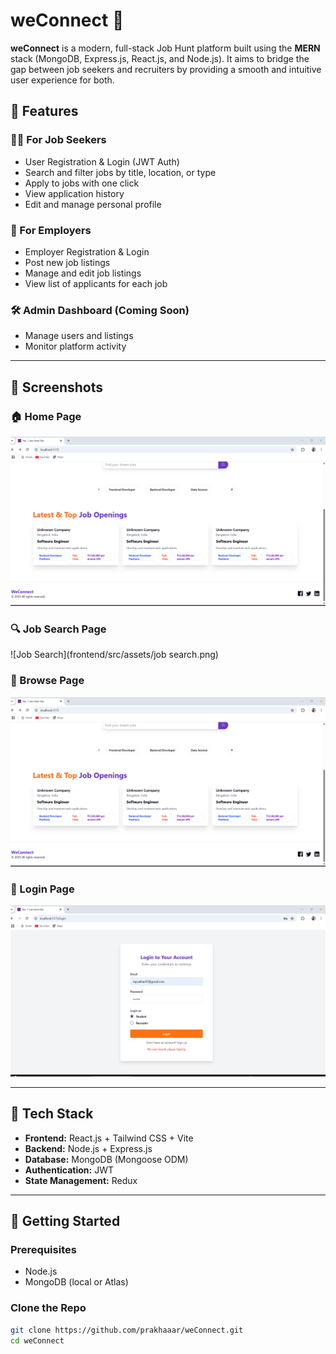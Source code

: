 # weConnect 🚀

**weConnect** is a modern, full-stack Job Hunt platform built using the **MERN** stack (MongoDB, Express.js, React.js, and Node.js). It aims to bridge the gap between job seekers and recruiters by providing a smooth and intuitive user experience for both.

## 🌟 Features

### 🧑‍💼 For Job Seekers
- User Registration & Login (JWT Auth)
- Search and filter jobs by title, location, or type
- Apply to jobs with one click
- View application history
- Edit and manage personal profile

### 🏢 For Employers
- Employer Registration & Login
- Post new job listings
- Manage and edit job listings
- View list of applicants for each job

### 🛠️ Admin Dashboard (Coming Soon)
- Manage users and listings
- Monitor platform activity

---


## 📸 Screenshots

### 🏠 Home Page  
![Home Page](frontend/src/assets/homepage.png)

### 🔍 Job Search Page  
![Job Search](frontend/src/assets/job search.png)

### 📂 Browse Page  
![Browse Page](frontend/src/assets/homepage.png)

### 🔐 Login Page  
![Login Page](frontend/src/assets/login'.png)


---

## 🧰 Tech Stack

- **Frontend:** React.js + Tailwind CSS + Vite
- **Backend:** Node.js + Express.js
- **Database:** MongoDB (Mongoose ODM)
- **Authentication:** JWT
- **State Management:**  Redux 

---

## 🚀 Getting Started

### Prerequisites
- Node.js
- MongoDB (local or Atlas)

### Clone the Repo

```bash
git clone https://github.com/prakhaaar/weConnect.git
cd weConnect
